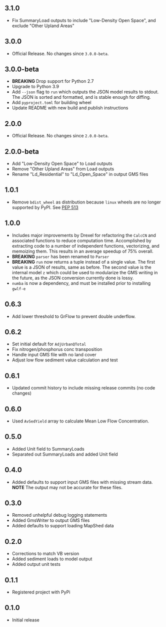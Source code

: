 ## 3.1.0

- Fix SummaryLoad outputs to include "Low-Density Open Space", and exclude
  "Other Upland Areas"

## 3.0.0

- Official Release. No changes since `3.0.0-beta`.

## 3.0.0-beta

- **BREAKING** Drop support for Python 2.7
- Upgrade to Python 3.9
- Add `--json` flag to `run` which outputs the JSON model results to stdout.
  The JSON is sorted and formatted, and is stable enough for diffing.
- Add `pyproject.toml` for building wheel
- Update README with new build and publish instructions

## 2.0.0

- Official Release. No changes since `2.0.0-beta`.

## 2.0.0-beta

- Add "Low-Density Open Space" to Load outputs
- Remove "Other Upland Areas" from Load outputs
- Rename "Ld_Residential" to "Ld_Open_Space" in output GMS files

## 1.0.1

- Remove `bdist_wheel` as distribution because `linux` wheels are no longer
  supported by PyPI. See [PEP 513](https://www.python.org/dev/peps/pep-0513/)

## 1.0.0

- Includes major improvements by Drexel for refactoring the `CalcCN` and
  associated functions to reduce computation time. Accomplished by extracting
  code to a number of independent functions, vectorizing, and memoizing them.
  This results in an average speedup of 75% overall.
- **BREAKING** `parser` has been renamed to `Parser`
- **BREAKING** `run` now returns a tuple instead of a single value. The first
  value is a JSON of results, same as before. The second value is the internal
  model `z` which could be used to modularize the GMS writing in the future, as
  the JSON conversion currently done is lossy.
- `numba` is now a dependency, and must be installed prior to installing
  `gwlf-e`

## 0.6.3

- Add lower threshold to GrFlow to prevent double underflow.

## 0.6.2

- Set initial default for `AdjUrbanQTotal`
- Fix nitrogen/phosphorus conc transposition
- Handle input GMS file with no land cover
- Adjust low flow sediment value calculation and test

## 0.6.1

 - Updated commit history to include missing release commits (no code changes)

## 0.6.0

 - Used `AvSedYield` array to calculate Mean Low Flow Concentration.

## 0.5.0

- Added Unit field to SummaryLoads
- Separated out SummaryLoads and added Unit field

## 0.4.0

 - Added defaults to support input GMS files with missing stream data.
   **NOTE** The output may not be accurate for these files.

## 0.3.0

 - Removed unhelpful debug logging statements
 - Added GmsWriter to output GMS files
 - Added defaults to support loading MapShed data

## 0.2.0

 - Corrections to match VB version
 - Added sediment loads to model output
 - Added output unit tests

## 0.1.1

 - Registered project with PyPi

## 0.1.0

- Initial release
